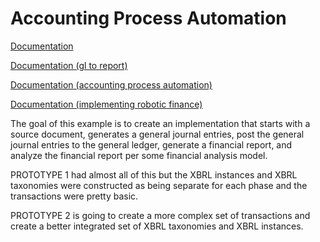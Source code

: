 # Accounting Process Automation

[Documentation](http://xbrlsite.azurewebsites.net/2018/RoboticFinance/TrialBalanceToReport.pdf)

[Documentation (gl to report)](http://xbrl.squarespace.com/journal/2018/8/5/general-ledger-trial-balance-to-external-financial-report.html)

[Documentation (accounting process automation)](http://xbrlsite.azurewebsites.net/2018/Library/AccountingProcessAutomationUsingXBRL.pdf)

[Documentation (implementing robotic finance)](http://xbrlsite.azurewebsites.net/2018/RoboticFinance/GuideToImplementingRoboticFinance.pdf)

The goal of this example is to create an implementation that starts with a source document, generates a general journal entries, post the general journal entries to the general ledger, generate a financial report, and analyze the financial report per some financial analysis model.

PROTOTYPE 1 had almost all of this but the XBRL instances and XBRL taxonomies were constructed as being separate for each phase and the transactions were pretty basic.

PROTOTYPE 2 is going to create a more complex set of transactions and create a better integrated set of XBRL taxonomies and XBRL instances.
